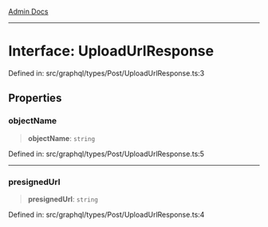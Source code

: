 [Admin Docs](/)

***

# Interface: UploadUrlResponse

Defined in: src/graphql/types/Post/UploadUrlResponse.ts:3

## Properties

### objectName

> **objectName**: `string`

Defined in: src/graphql/types/Post/UploadUrlResponse.ts:5

***

### presignedUrl

> **presignedUrl**: `string`

Defined in: src/graphql/types/Post/UploadUrlResponse.ts:4
